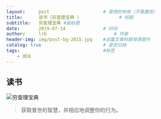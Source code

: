 ```yaml
---
layout:     post   				    # 使用的布局（不需要改）
title:      读书（穷查理宝典 ）				# 标题 
subtitle:   穷查理宝典 #副标题
date:       2019-07-14 				# 时间
author:     lrb 						# 作者
header-img: img/post-bg-2015.jpg 	#这篇文章标题背景图片
catalog: true 						# 是否归档
tags:								#标签
    - 成长
---
```

##  读书
![穷查理宝典](http://ww3.sinaimg.cn/large/006tNc79ly1g4zniep4sjj30u0143dhe.jpg)

> 获取普世的智慧，并相应地调整你的行为。
